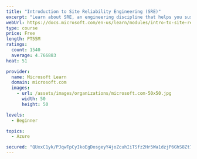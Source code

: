 ```yaml
---
title: "Introduction to Site Reliability Engineering (SRE)"
excerpt: "Learn about SRE, an engineering discipline that helps you sustainably achieve the appropriate level of reliability in your systems, services, and products."
webUrl: https://docs.microsoft.com/en-us/learn/modules/intro-to-site-reliability-engineering/
type: course
price: Free
length: PT55M
ratings:
  count: 1540
  average: 4.766883
heat: 51

provider:
  name: Microsoft Learn
  domain: microsoft.com
  images:
    - url: /assets/images/organizations/microsoft.com-50x50.jpg
      width: 50
      height: 50

levels:
  - Beginner

topics:
  - Azure

secured: "QUxxC1yk/PJqwTpCyIkoEgDosgeyY4joZcuhIiTSfz2Hr5Wa1dzjP6GhS8Zt7+QiIHymUjtPQX3ydbYo/Osep1ekT+CneFUnOH5hmL1ugIWY3P+ZpdkOk8NsPFRvk/7nK0RZqobgesSsMu5RrtGM7ey9pjpy8ZvI4UlYVqTuoDAT6WCFGa6WyJ3+zLM2sLJI/Y4J6UXYw2PwcA77eY2/kzhuPH/81rSapulfcGEkSJ7HlJA00Z7Q96Dr4dBhZVK2Rjaz382fd2hzXNoy1Gr9HxGYLGwj6B/7F4pETGNWl7WBCuX6RFGD+8FQaEkuRQN6llG7Zz5jJdosssFh08dTHJAjPaW/CDsNdhZnyMtaFya5Oqqin/b9/KCQBWnn4m8R8c0W3JtOgUX4NZ5LTaSpdz2T0JBWXpEDlxt4BRN+JIY=;uKT/EU6lPGPL2bzZdm3s/g=="
---
```


